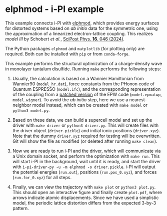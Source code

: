 elphmod - i-PI example
======================

This example connects i-PI with [elphmod](https://github.com/janberges/elphmod),
which provides energy surfaces for distorted systems based on *ab initio* data
for the symmetric one, using the approximation of a linearized electron-lattice
coupling. This realizes *model III* by Schobert *et al.*, [SciPost Phys. **16**,
046 (2024)](https://doi.org/10.21468/SciPostPhys.16.2.046).

The Python packages `elphmod` and `matplotlib` (for plotting only) are required.
Both can be installed with `pip` or from `conda-forge`.

This example performs the structural optimization of a charge-density wave in
monolayer tantalum disulfide. Running `make` performs the following steps:

1. Usually, the calculation is based on a Wannier Hamiltonian from Wannier90
   (`model_hr.dat`), force constants from the PHonon code of Quantum ESPRESSO
   (`model.ifc`), and the corresponding representation of the coupling from a
   [patched version](https://github.com/janberges/elphmod/tree/master/patches)
   of the EPW code (`model.epmatwp`, `model.wigner`). To avoid the *ab initio*
   step, here we use a nearest-neighbor model instead, which can be created with
   `make model` or `python3 model.py`.

2. Based on these data, we can build a supercell model and set up the driver
   with `make driver` or `python3 driver.py`. This will create files with the
   driver object (`driver.pickle`) and initial ionic positions (`driver.xyz`).
   Note that the dummy `driver.xyz` required for testing will be overwritten.
   Git will show the file as modified (or deleted after running `make clean`).

3. Now we are ready to run i-PI and the driver, which will communicate via a
   Unix domain socket, and perform the optimization with `make run`. This will
   start i-PI in the background, wait until it is ready, and start the driver
   with `i-pi-driver-py -u -m elphmod -o driver.pickle`. i-PI will output the
   potential energies (`run.out`), positions (`run.pos_0.xyz`), and forces
   (`run.for_0.xyz`) for all steps.

4. Finally, we can view the trajectory with `make plot` or `python3 plot.py`.
   This should open an interactive figure and finally create `plot.pdf`, where
   arrows indicate atomic displacements. Since we have used a simplistic model,
   the periodic lattice distortion differs from the expected 3-by-3 pattern.

